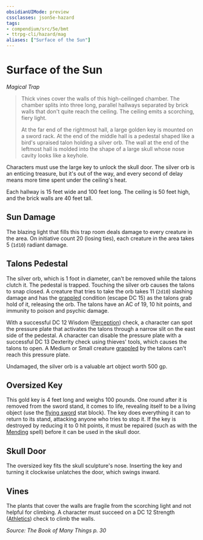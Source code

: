 ```yaml
---
obsidianUIMode: preview
cssclasses: json5e-hazard
tags:
- compendium/src/5e/bmt
- ttrpg-cli/hazard/mag
aliases: ["Surface of the Sun"]
---
```

# Surface of the Sun
*Magical Trap*  

> Thick vines cover the walls of this high-ceilinged chamber. The chamber splits into three long, parallel hallways separated by brick walls that don't quite reach the ceiling. The ceiling emits a scorching, fiery light.
> 
> At the far end of the rightmost hall, a large golden key is mounted on a sword rack. At the end of the middle hall is a pedestal shaped like a bird's upraised talon holding a silver orb. The wall at the end of the leftmost hall is molded into the shape of a large skull whose nose cavity looks like a keyhole.

Characters must use the large key to unlock the skull door. The silver orb is an enticing treasure, but it's out of the way, and every second of delay means more time spent under the ceiling's heat.

Each hallway is 15 feet wide and 100 feet long. The ceiling is 50 feet high, and the brick walls are 40 feet tall.

## Sun Damage

The blazing light that fills this trap room deals damage to every creature in the area. On initiative count 20 (losing ties), each creature in the area takes 5 (`1d10`) radiant damage.

## Talons Pedestal

The silver orb, which is 1 foot in diameter, can't be removed while the talons clutch it. The pedestal is trapped. Touching the silver orb causes the talons to snap closed. A creature that tries to take the orb takes 11 (`2d10`) slashing damage and has the [grappled](/3-Mechanics/CLI/rules/conditions.md#grappled) condition (escape DC 15) as the talons grab hold of it, releasing the orb. The talons have an AC of 19, 10 hit points, and immunity to poison and psychic damage.

With a successful DC 12 Wisdom ([Perception](/3-Mechanics/CLI/rules/skills.md#Perception)) check, a character can spot the pressure plate that activates the talons through a narrow slit on the east side of the pedestal. A character can disable the pressure plate with a successful DC 13 Dexterity check using thieves' tools, which causes the talons to open. A Medium or Small creature [grappled](/3-Mechanics/CLI/rules/conditions.md#grappled) by the talons can't reach this pressure plate.

Undamaged, the silver orb is a valuable art object worth 500 gp.

## Oversized Key

This gold key is 4 feet long and weighs 100 pounds. One round after it is removed from the sword stand, it comes to life, revealing itself to be a living object (use the [flying sword](/3-Mechanics/CLI/bestiary/construct/flying-sword.md) stat block). The key does everything it can to return to its stand, attacking anyone who tries to stop it. If the key is destroyed by reducing it to 0 hit points, it must be repaired (such as with the [Mending](/3-Mechanics/CLI/spells/mending.md) spell) before it can be used in the skull door.

## Skull Door

The oversized key fits the skull sculpture's nose. Inserting the key and turning it clockwise unlatches the door, which swings inward.

## Vines

The plants that cover the walls are fragile from the scorching light and not helpful for climbing. A character must succeed on a DC 12 Strength ([Athletics](/3-Mechanics/CLI/rules/skills.md#Athletics)) check to climb the walls.

*Source: The Book of Many Things p. 30*